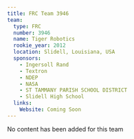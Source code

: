 ```yaml
---
title: FRC Team 3946
team:
  type: FRC
  number: 3946
  name: Tiger Robotics
  rookie_year: 2012
  location: Slidell, Louisiana, USA
  sponsors:
    - Ingersoll Rand
    - Textron
    - NDEP
    - NASA
    - ST TAMMANY PARISH SCHOOL DISTRICT
    - Slidell High School
  links:
    Website: Coming Soon
---
```

No content has been added for this team